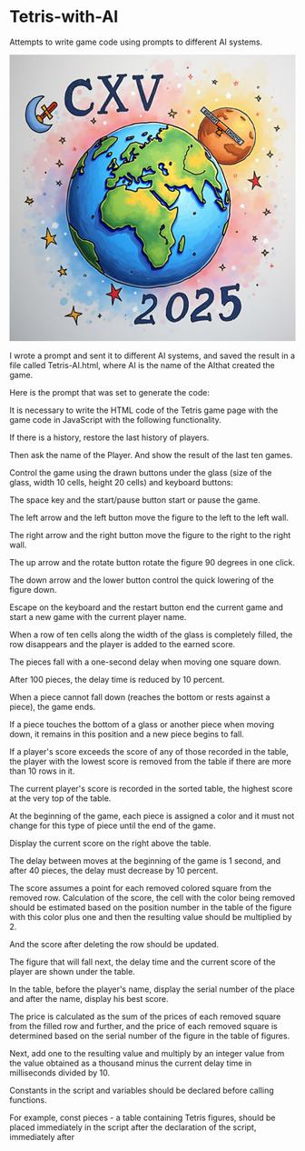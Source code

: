 # Tetris-with-AI
Attempts to write game code using prompts to different AI systems.

![All the best in 2025!](2025.jpeg?raw=true "Tetris made by Deepseek")

I wrote a prompt and sent it to different AI systems, and saved the result in a file called Tetris-AI.html, where AI is the name of the AI ​​that created the game.

Here is the prompt that was set to generate the code:


It is necessary to write the HTML code of the Tetris game page with the game code in JavaScript with the following functionality.

If there is a history, restore the last history of players.

Then ask the name of the Player. And show the result of the last ten games.

Control the game using the drawn buttons under the glass (size of the glass, width 10 cells, height 20 cells) and keyboard buttons:

The space key and the start/pause button start or pause the game.

The left arrow and the left button move the figure to the left to the left wall.

The right arrow and the right button move the figure to the right to the right wall.

The up arrow and the rotate button rotate the figure 90 degrees in one click.

The down arrow and the lower button control the quick lowering of the figure down.

Escape on the keyboard and the restart button end the current game and start a new game with the current player name.

When a row of ten cells along the width of the glass is completely filled, the row disappears and the player is added to the earned score.

The pieces fall with a one-second delay when moving one square down.

After 100 pieces, the delay time is reduced by 10 percent.

When a piece cannot fall down (reaches the bottom or rests against a piece), the game ends.

If a piece touches the bottom of a glass or another piece when moving down, it remains in this position and a new piece begins to fall.

If a player's score exceeds the score of any of those recorded in the table, the player with the lowest score is removed from the table if there are more than 10 rows in it.

The current player's score is recorded in the sorted table, the highest score at the very top of the table.

At the beginning of the game, each piece is assigned a color and it must not change for this type of piece until the end of the game.

Display the current score on the right above the table.

The delay between moves at the beginning of the game is 1 second, and after 40 pieces, the delay must decrease by 10 percent.

The score assumes a point for each removed colored square from the removed row. Calculation of the score, the cell with the color being removed should be estimated based on the position number in the table of the figure with this color plus one and then the resulting value should be multiplied by 2.

And the score after deleting the row should be updated.

The figure that will fall next, the delay time and the current score of the player are shown under the table.

In the table, before the player's name, display the serial number of the place and after the name, display his best score.

The price is calculated as the sum of the prices of each removed square from the filled row and further, and the price of each removed square is determined based on the serial number of the figure in the table of figures.

Next, add one to the resulting value and multiply by an integer value from the value obtained as a thousand minus the current delay time in milliseconds divided by 10.

Constants in the script and variables should be declared before calling functions.


For example, const pieces - a table containing Tetris figures, should be placed immediately in the script after the declaration of the script, immediately after <script>. It is necessary to write the code in the form of one html page in accordance with the description above.


![This game is the best result that the AI ​​Deepseek-2 has given.](TetrisDeepseek.png?raw=true "Tetris made by Deepseek")

![This game is the best result that the Grok-2 AI has produced.](TetrisGrok.png?raw=true "Tetris made by Grok-2")

![This game is the best result that the AI ​​Mistral has given.](TetrisMistral.png?raw=true "Tetris made by Mistral")


As a result, I got pages with games.
